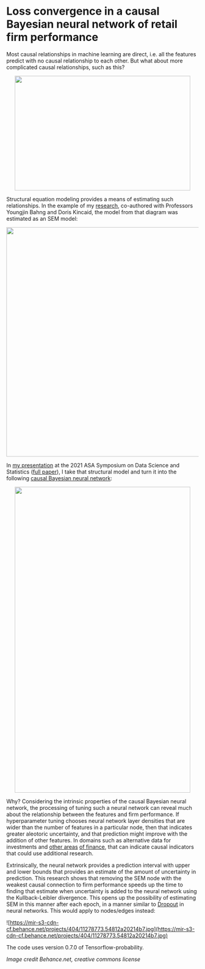 # Loss convergence in a causal Bayesian neural network of retail firm performance

Most causal relationships in machine learning are direct, i.e. all the features predict with no causal relationship to each other. But what about more complicated causal relationships, such as this?

<p align="center">
  <img width="460" height="300" src=Figure2.jpg>
</p>

Structural equation modeling provides a means of estimating such relationships. In the example of my [research](https://www.koreascience.or.kr/article/JAKO201816357066272.page), co-authored with Professors Youngjin Bahng and Doris Kincaid, the model from that diagram was estimated as an SEM model:

<p align="center">
  <img width="700" height="600" src=Path_diagram.png>
</p>

In [my presentation](https://ww2.amstat.org/meetings/sdss/2021/onlineprogram/AbstractDetails.cfm?AbstractID=309750) at the 2021 ASA Symposium on Data Science and Statistics ([full paper](https://arxiv.org/abs/2008.13038)), I take that structural model and turn it into the following [causal Bayesian neural network](https://www.quantamagazine.org/to-build-truly-intelligent-machines-teach-them-cause-and-effect-20180515/):


<p align="center">
  <img width="460" height="800" src=Figure4.jpg>
</p>

Why? Considering the intrinsic properties of the causal Bayesian neural network, the processing of tuning such a neural network can reveal much about the relationship between the features and firm performance. If hyperparameter tuning chooses neural network layer densities that are wider than the number of features in a particular node, then that indicates greater aleotoric uncertainty, and that prediction might improve with the addition of other features. In domains such as alternative data for investments and [other areas](https://youtu.be/DEHqIxX1Kq4) [of finance](https://youtu.be/LlzVlqVzeD8), that can indicate causal indicators that could use additional research.

Extrinsically, the neural network provides a prediction interval with upper and lower bounds that provides an estimate of the amount of uncertainty in prediction. This research shows that removing the SEM node with the weakest causal connection to firm performance speeds up the time to finding that estimate when uncertainty is added to the neural network using the Kullback-Leibler divergence. This opens up the possibility of estimating SEM in this manner after each epoch, in a manner similar to [Dropout](https://patents.google.com/patent/US9406017B2/en) in neural networks. This would apply to nodes/edges instead:

![https://mir-s3-cdn-cf.behance.net/projects/404/11278773.54812a20214b7.jpg](https://mir-s3-cdn-cf.behance.net/projects/404/11278773.54812a20214b7.jpg)

The code uses version 0.7.0 of Tensorflow-probability.

*Image credit Behance.net, creative commons license*
